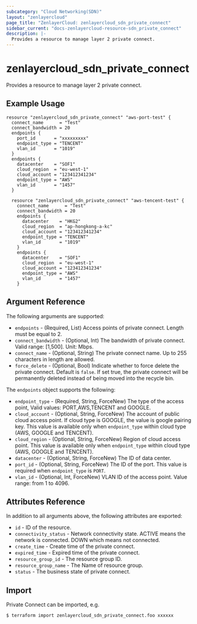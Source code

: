 ```yaml
---
subcategory: "Cloud Networking(SDN)"
layout: "zenlayercloud"
page_title: "ZenlayerCloud: zenlayercloud_sdn_private_connect"
sidebar_current: "docs-zenlayercloud-resource-sdn_private_connect"
description: |-
  Provides a resource to manage layer 2 private connect.
---
```


# zenlayercloud_sdn_private_connect

Provides a resource to manage layer 2 private connect.

## Example Usage

```hcl
resource "zenlayercloud_sdn_private_connect" "aws-port-test" {
  connect_name      = "Test"
  connect_bandwidth = 20
  endpoints {
    port_id       = "xxxxxxxxx"
    endpoint_type = "TENCENT"
    vlan_id       = "1019"
  }
  endpoints {
    datacenter    = "SOF1"
    cloud_region  = "eu-west-1"
    cloud_account = "123412341234"
    endpoint_type = "AWS"
    vlan_id       = "1457"
  }

  resource "zenlayercloud_sdn_private_connect" "aws-tencent-test" {
    connect_name      = "Test"
    connect_bandwidth = 20
    endpoints {
      datacenter    = "HKG2"
      cloud_region  = "ap-hongkong-a-kc"
      cloud_account = "123412341234"
      endpoint_type = "TENCENT"
      vlan_id       = "1019"
    }
    endpoints {
      datacenter    = "SOF1"
      cloud_region  = "eu-west-1"
      cloud_account = "123412341234"
      endpoint_type = "AWS"
      vlan_id       = "1457"
    }
```

## Argument Reference

The following arguments are supported:

* `endpoints` - (Required, List) Access points of private connect. Length must be equal to 2.
* `connect_bandwidth` - (Optional, Int) The bandwidth of private connect. Valid range: [1,500]. Unit: Mbps.
* `connect_name` - (Optional, String) The private connect name. Up to 255 characters in length are allowed.
* `force_delete` - (Optional, Bool) Indicate whether to force delete the private connect. Default is `false`. If set true, the private connect will be permanently deleted instead of being moved into the recycle bin.

The `endpoints` object supports the following:

* `endpoint_type` - (Required, String, ForceNew) The type of the access point, Valid values: PORT,AWS,TENCENT and GOOGLE.
* `cloud_account` - (Optional, String, ForceNew) The account of public cloud access point. If cloud type is GOOGLE, the value is google pairing key. This value is available only when `endpoint_type` within cloud type (AWS, GOOGLE and TENCENT).
* `cloud_region` - (Optional, String, ForceNew) Region of cloud access point. This value is available only when `endpoint_type` within cloud type (AWS, GOOGLE and TENCENT).
* `datacenter` - (Optional, String, ForceNew) The ID of data center.
* `port_id` - (Optional, String, ForceNew) The ID of the port. This value is required when `endpoint_type` is `PORT`.
* `vlan_id` - (Optional, Int, ForceNew) VLAN ID of the access point. Value range: from 1 to 4096.

## Attributes Reference

In addition to all arguments above, the following attributes are exported:

* `id` - ID of the resource.
* `connectivity_status` - Network connectivity state. ACTIVE means the network is connected. DOWN which means not connected.
* `create_time` - Create time of the private connect.
* `expired_time` - Expired time of the private connect.
* `resource_group_id` - The resource group ID.
* `resource_group_name` - The Name of resource group.
* `status` - The business state of private connect.


## Import

Private Connect can be imported, e.g.

```
$ terraform import zenlayercloud_sdn_private_connect.foo xxxxxx
```

